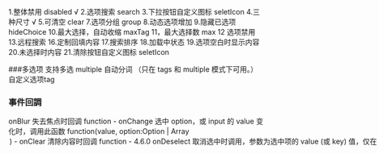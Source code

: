 1.整体禁用 disabled √
2.选项搜索 search
3.下拉按钮自定义图标 seletIcon
4.三种尺寸 √
5.可清空 clear
7.选项分组 group
8.动态选项增加 
9.隐藏已选项 hideChoice
10.最大选择，自动收缩 maxTag
11，最大选择数 max
12 选项禁用 
13.远程搜索
16.定制回填内容
17.搜索排序
18.加载中状态
19.选项空白时显示内容
20.未选择时内容
21.清除按钮自定义图标 seletIcon

###多选项
支持多选 multiple
自动分词 （只在 tags 和 multiple 模式下可用。）
自定义选项tag
### 事件回調
onBlur	失去焦点时回调	function	-
onChange	选中 option，或 input 的 value 变化时，调用此函数	function(value, option:Option | Array<Option>)	-
onClear	清除内容时回调	function	-	4.6.0
onDeselect	取消选中时调用，参数为选中项的 value (或 key) 值，仅在 multiple 或 tags 模式下生效	function(string | number | LabeledValue)	-
onDropdownVisibleChange	展开下拉菜单的回调	function(open)	-
onFocus	获得焦点时回调	function	-
onInputKeyDown	按键按下时回调	function	-
onMouseEnter	鼠标移入时回调	function	-
onMouseLeave	鼠标移出时回调	function	-
onPopupScroll	下拉列表滚动时的回调	function	-
onSearch	文本框值变化时回调	function(value: string)	-
onSelect	被选中时调用，参数为选中项的 value (或 key) 值
